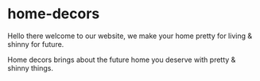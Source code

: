 # home-decors
Hello there welcome to our website, we make your home pretty for living & shinny for future.

Home decors brings about the future home you deserve with pretty &amp; shinny things.

